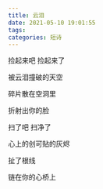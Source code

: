 ```yaml
---
title: 云泪
date: 2021-05-10 19:01:55
tags:
categories: 短诗
---
```


<!--more-->

捡起来吧 捡起来了

被云泪撞破的天空

碎片散在空洞里

折射出你的脸



扫了吧 扫净了

心上的创可贴的灰烬

扯了根线

链在你的心桥上